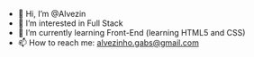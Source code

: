 - 👋 Hi, I’m @Alvezin
- 👀 I’m interested in Full Stack
- 🌱 I’m currently learning Front-End (learning HTML5 and CSS)
- 📫 How to reach me: alvezinho.gabs@gmail.com

<!---
Alvezin/Alvezin is a ✨ special ✨ repository because its `README.md` (this file) appears on your GitHub profile.
You can click the Preview link to take a look at your changes.
--->

